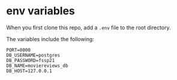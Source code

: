 # env variables

When you first clone this repo, add a `.env` file to the root directory.

The variables include the following:

```
PORT=8000
DB_USERNAME=postgres
DB_PASSWORD=fssp21
DB_NAME=moviereviews_db
DB_HOST=127.0.0.1
```
